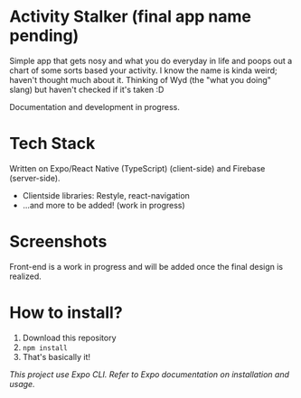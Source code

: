 # Activity Stalker (final app name pending)
Simple app that gets nosy and what you do everyday in life and poops out a chart of some sorts based your activity. I know the name is kinda weird; haven't thought much about it. Thinking of Wyd (the "what you doing" slang) but haven't checked if it's taken :D

Documentation and development in progress.

# Tech Stack
Written on Expo/React Native (TypeScript) (client-side) and Firebase (server-side).
- Clientside libraries: Restyle, react-navigation
- ...and more to be added! (work in progress)

# Screenshots
Front-end is a work in progress and will be added once the final design is realized.

# How to install?

1. Download this repository
2. <code>npm install</code>
3. That's basically it!

*This project use Expo CLI. Refer to Expo documentation on installation and usage.*
